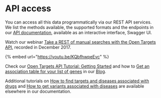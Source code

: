 # API access

You can access all this data programmatically via our REST API services. We list the methods available, the supported formats and the endpoints in our [API documentation](https://api.opentargets.io/v3/platform/docs/swagger-ui), available as an interactive interface, Swagger UI.

Watch our webinar [Take a REST of manual searches with the Open Targets API](https://www.youtube.com/watch?v=KQbfhwpeEvc&list=PLncWVtwSXtqb8PyL6-ENSCuqP7_4Aj5BE&index=2), recorded in December 2017.

{% embed url="https://youtu.be/KQbfhwpeEvc" %}

Check our [Open Targets API Tutorial: Getting Started](http://blog.opentargets.org/2016/09/13/get-an-association-table-for-your-list-of-genes/) and how to [Get an association table for your list of genes](http://blog.opentargets.org/2016/09/13/get-an-association-table-for-your-list-of-genes/) in our [Blog](http://blog.opentargets.org/). 

Additional tutorials on [How to find targets and diseases associated with drugs](https://docs.targetvalidation.org/tutorials/how-to-find-targets-and-diseases-associated-with-drugs) and [How to get variants associated with diseases](https://docs.targetvalidation.org/tutorials/how-to-get-variants-associated-with-diseases) are available elsewhere in our documentation.



